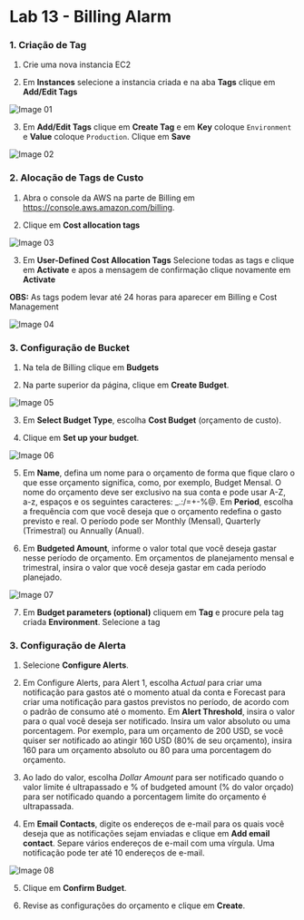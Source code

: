 # Lab 13 - Billing Alarm

### 1. Criação de Tag

1. Crie uma nova instancia EC2

2. Em **Instances** selecione a instancia criada e na aba **Tags** clique em **Add/Edit Tags**

![Image 01](https://d1b7vbmva6nnec.cloudfront.net/lab13/lab-13-billing-01.png#1)

3. Em **Add/Edit Tags** clique em **Create Tag** e em **Key** coloque ``Environment`` e **Value** coloque ``Production``. 
Clique em **Save**

![Image 02](https://d1b7vbmva6nnec.cloudfront.net/lab13/lab-13-billing-02.png#1)

### 2. Alocação de Tags de Custo

1. Abra o console da AWS na parte de Billing em https://console.aws.amazon.com/billing.

2. Clique em **Cost allocation tags**

![Image 03](https://d1b7vbmva6nnec.cloudfront.net/lab13/lab-13-billing-03.png#1)

3. Em **User-Defined Cost Allocation Tags** Selecione todas as tags e clique em **Activate** e apos a mensagem de confirmação clique novamente em **Activate**

**OBS:** As tags podem levar até 24 horas para aparecer em Billing e Cost Management 

![Image 04](https://d1b7vbmva6nnec.cloudfront.net/lab13/lab-13-billing-04.png#1)

### 3. Configuração de Bucket

1. Na tela de Billing clique em **Budgets**

2. Na parte superior da página, clique em **Create Budget**.

![Image 05](https://d1b7vbmva6nnec.cloudfront.net/lab13/lab-13-billing-05.png#1)

3. Em **Select Budget Type**, escolha **Cost Budget** (orçamento de custo).

4. Clique em **Set up your budget**.

![Image 06](https://d1b7vbmva6nnec.cloudfront.net/lab13/lab-13-billing-06.png#1)

5. Em **Name**, defina um nome para o orçamento de forma que fique claro o que esse orçamento significa, como, por exemplo, Budget Mensal. O nome do orçamento deve ser exclusivo na sua conta e pode usar A-Z, a-z, espaços e os seguintes caracteres: _.:/=+-%@. Em **Period**, escolha a frequência com que você deseja que o orçamento redefina o gasto previsto e real. O período pode ser Monthly (Mensal), Quarterly (Trimestral) ou Annually (Anual). 


6. Em **Budgeted Amount**, informe o valor total que você deseja gastar nesse período de orçamento. Em orçamentos de planejamento mensal e trimestral, insira o valor que você deseja gastar em cada período planejado.

![Image 07](https://d1b7vbmva6nnec.cloudfront.net/lab13/lab-13-billing-07.png#1)

7. Em **Budget parameters (optional)** cliquem em **Tag** e procure pela tag criada **Environment**. Selecione a tag

### 3. Configuração de Alerta
 
1. Selecione **Configure Alerts**.

2. Em Configure Alerts, para Alert 1, escolha *Actual* para criar uma notificação para gastos até o momento atual da conta e Forecast para criar uma notificação para gastos previstos no período, de acordo com o padrão de consumo até o momento. Em **Alert Threshold**, insira o valor para o qual você deseja ser notificado. Insira um valor absoluto ou uma porcentagem. Por exemplo, para um orçamento de 200 USD, se você quiser ser notificado ao atingir 160 USD (80% de seu orçamento), insira 160 para um orçamento absoluto ou 80 para uma porcentagem do orçamento.


3. Ao lado do valor, escolha *Dollar Amount* para ser notificado quando o valor limite é ultrapassado e % of budgeted amount (% do valor orçado) para ser notificado quando a porcentagem limite do orçamento é ultrapassada.


4. Em **Email Contacts**, digite os endereços de e-mail para os quais você deseja que as notificações sejam enviadas e clique em **Add email contact**. Separe vários endereços de e-mail com uma vírgula. Uma notificação pode ter até 10 endereços de e-mail.

![Image 08](https://d1b7vbmva6nnec.cloudfront.net/lab13/lab-13-billing-08.png#1)


5. Clique em **Confirm Budget**.

6. Revise as configurações do orçamento e clique em **Create**.